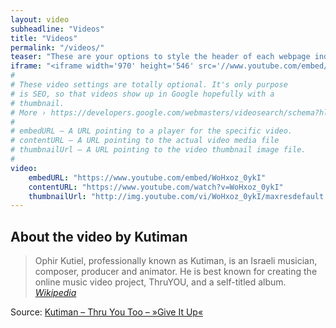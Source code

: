 ```yaml
---
layout: video
subheadline: "Videos"
title: "Videos"
permalink: "/videos/"
teaser: "These are your options to style the header of each webpage individually. <em>Feeling Responsive</em> uses <a href='http://srobbin.com/jquery-plugins/backstretch/'>Backstretch by Scott Robin</a> to expand them from left to right. The width should be 1600 pixel or higher using a ratio like 16:9 or 21:9 or 2:1."
iframe: "<iframe width='970' height='546' src='//www.youtube.com/embed/WoHxoz_0ykI' frameborder='0' allowfullscreen></iframe>"
#
# These video settings are totally optional. It's only purpose
# is SEO, so that videos show up in Google hopefully with a
# thumbnail.
# More › https://developers.google.com/webmasters/videosearch/schema?hl=en&rd=1
#
# embedURL – A URL pointing to a player for the specific video.
# contentURL – A URL pointing to the actual video media file
# thumbnailUrl – A URL pointing to the video thumbnail image file.
#
video:
    embedURL: "https://www.youtube.com/embed/WoHxoz_0ykI"
    contentURL: "https://www.youtube.com/watch?v=WoHxoz_0ykI"
    thumbnailUrl: "http://img.youtube.com/vi/WoHxoz_0ykI/maxresdefault.jpg"
---
```

<!--more-->

## About the video by Kutiman

> Ophir Kutiel, professionally known as Kutiman, is an Israeli musician, composer, producer and animator. He is best known for creating the online music video project, ThruYOU, and a self-titled album. <cite>[Wikipedia](http://en.wikipedia.org/wiki/Kutiman)</cite>



Source: [Kutiman – Thru You Too – »Give It Up«](https://www.youtube.com/watch?v=WoHxoz_0ykI)